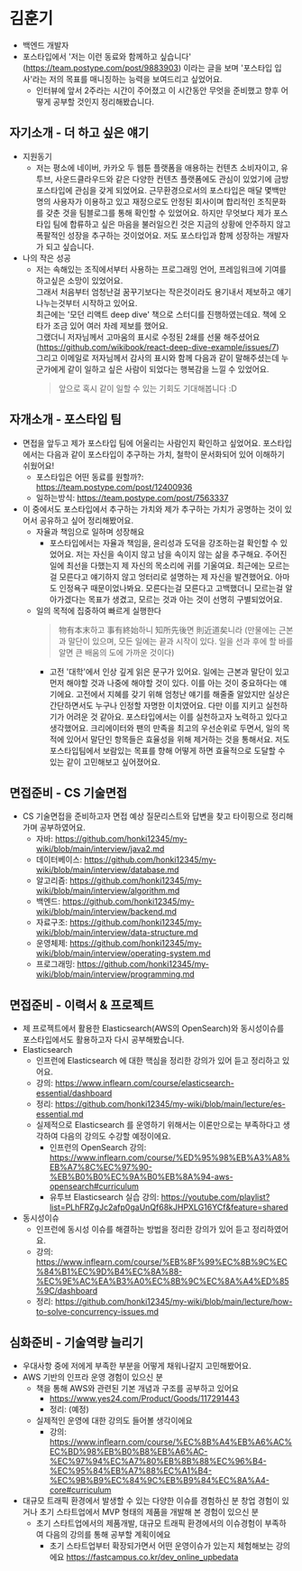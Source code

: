 # 김훈기

- 백엔드 개발자
- 포스타입에서 '저는 이런 동료와 함께하고 싶습니다' (<https://team.postype.com/post/9883903>) 이라는 글을 보며 '포스타입 입사'라는 저의 목표를 매니징하는 능력을 보여드리고 싶었어요.
  - 인터뷰에 앞서 2주라는 시간이 주어졌고 이 시간동안 무엇을 준비했고 향후 어떻게 공부할 것인지 정리해봤습니다.

## 자기소개 - 더 하고 싶은 얘기

- 지원동기
  - 저는 평소에 네이버, 카카오 두 웹툰 플랫폼을 애용하는 컨텐츠 소비자이고, 유투브, 사운드클라우드와 같은 다양한 컨텐츠 플랫폼에도 관심이 있었기에 금방 포스타입에 관심을 갖게 되었어요.
    근무환경으로서의 포스타입은 매달 몇백만명의 사용자가 이용하고 있고 재정으로도 안정된 회사이며 합리적인 조직문화를 갖춘 것을 팀블로그를 통해 확인할 수 있었어요.
    하지만 무엇보다 제가 포스타입 팀에 합류하고 싶은 마음을 불러일으킨 것은 지금의 상황에 안주하지 않고 폭팔적인 성장을 추구하는 것이었어요.
    저도 포스타입과 함께 성장하는 개발자가 되고 싶습니다.
- 나의 작은 성공
  - 저는 속해있는 조직에서부터 사용하는 프로그래밍 언어, 프레임워크에 기여를 하고싶은 소망이 있었어요.  
    그래서 처음부터 엄청난걸 꿈꾸기보다는 작은것이라도 용기내서 제보하고 얘기 나누는것부터 시작하고 있어요.  
    최근에는 '모던 리액트 deep dive' 책으로 스터디를 진행하였는데요. 책에 오타가 조금 있어 여러 차례 제보를 했어요.  
    그랬더니 저자님께서 고마움의 표시로 수정된 2쇄를 선물 해주셨어요 (<https://github.com/wikibook/react-deep-dive-example/issues/7>)  
    그리고 이메일로 저자님께서 감사의 표시와 함께 다음과 같이 말해주셨는데 누군가에게 같이 일하고 싶은 사람이 되었다는 행복감을 느낄 수 있었어요.
    > 앞으로 혹시 같이 일할 수 있는 기회도 기대해봅니다 :D

## 자개소개 - 포스타입 팀

- 면접을 앞두고 제가 포스타입 팀에 어울리는 사람인지 확인하고 싶었어요.
  포스타입에서는 다음과 같이 포스타입이 추구하는 가치, 철학이 문서화되어 있어 이해하기 쉬웠어요!
  - 포스타입은 어떤 동료를 원할까?: <https://team.postype.com/post/12400936>
  - 일하는방식: <https://team.postype.com/post/7563337>
- 이 중에서도 포스타입에서 추구하는 가치와 제가 추구하는 가치가 공명하는 것이 있어서 공유하고 싶어 정리해봤어요.
  - 자율과 책임으로 일하며 성장해요
    - 포스타입에서는 자율과 책임을, 윤리성과 도덕을 강조하는걸 확인할 수 있었어요.
      저는 자신을 속이지 않고 남을 속이지 않는 삶을 추구해요. 주어진 일에 최선을 다했는지 제 자신의 목소리에 귀를 기울여요.
      최근에는 모르는걸 모른다고 얘기하지 않고 엉터리로 설명하는 제 자신을 발견했어요. 아마도 인정욕구 때문이었나봐요.
      모른다는걸 모른다고 고백했더니 모르는걸 알아가겠다는 목표가 생겼고, 모르는 것과 아는 것이 선명히 구별되었어요.
  - 일의 목적에 집중하여 빠르게 실행한다
    > 物有本末하고 事有終始하니 知所先後면 則近道矣니라 (만물에는 근본과 말단이 있으며, 모든 일에는 끝과 시작이 있다. 일을 선과 후에 할 바를 알면 큰 배움의 도에 가까운 것이다)
    - 고전 '대학'에서 인상 깊게 읽은 문구가 있어요. 일에는 근본과 말단이 있고 먼저 해야할 것과 나중에 해야할 것이 있다. 이를 아는 것이 중요하다는 얘기에요.
      고전에서 지혜를 갖기 위해 엄청난 얘기를 해줄줄 알았지만 실상은 간단하면서도 누구나 인정할 자명한 이치였어요. 다만 이를 지키고 실천하기가 어려운 것 같아요.
      포스타입에서는 이를 실천하고자 노력하고 있다고 생각했어요. 크리에이터와 팬의 만족을 최고의 우선순위로 두면서, 일의 목적에 있어서 말단인 항목들은 효율성을 위해 제거하는 것을 통해서요.
      저도 포스타입팀에서 보람있는 목표를 향해 어떻게 하면 효율적으로 도달할 수 있는 같이 고민해보고 싶어졌어요.

## 면접준비 - CS 기술면접

- CS 기술면접을 준비하고자 면접 예상 질문리스트와 답변을 찾고 타이핑으로 정리해가며 공부하였어요.
  - 자바: <https://github.com/honki12345/my-wiki/blob/main/interview/java2.md>
  - 데이터베이스: <https://github.com/honki12345/my-wiki/blob/main/interview/database.md>
  - 알고리즘: <https://github.com/honki12345/my-wiki/blob/main/interview/algorithm.md>
  - 백엔드: <https://github.com/honki12345/my-wiki/blob/main/interview/backend.md>
  - 자료구조: <https://github.com/honki12345/my-wiki/blob/main/interview/data-structure.md>
  - 운영체제: <https://github.com/honki12345/my-wiki/blob/main/interview/operating-system.md>
  - 프로그래밍: <https://github.com/honki12345/my-wiki/blob/main/interview/programming.md>

## 면접준비 - 이력서 & 프로젝트

- 제 프로젝트에서 활용한 Elasticsearch(AWS의 OpenSearch)와 동시성이슈를 포스타입에서도 활용하고자 다시 공부해봤습니다.
- Elasticsearch
  - 인프런에 Elasticsearch 에 대한 핵심을 정리한 강의가 있어 듣고 정리하고 있어요.
  - 강의: <https://www.inflearn.com/course/elasticsearch-essential/dashboard>
  - 정리: <https://github.com/honki12345/my-wiki/blob/main/lecture/es-essential.md>
  - 실제적으로 Elasticsearch 를 운영하기 위해서는 이론만으로는 부족하다고 생각하여 다음의 강의도 수강할 예정이에요.
    - 인프런의 OpenSearch 강의: <https://www.inflearn.com/course/%ED%95%98%EB%A3%A8%EB%A7%8C%EC%97%90-%EB%B0%B0%EC%9A%B0%EB%8A%94-aws-opensearch#curriculum>
    - 유투브 Elasticsearch 실습 강의: <https://youtube.com/playlist?list=PLhFRZgJc2afp0gaUnQf68kJHPXLG16YCf&feature=shared>
- 동시성이슈
  - 인프런에 동시성 이슈를 해결하는 방법을 정리한 강의가 있어 듣고 정리하였어요.
  - 강의: <https://www.inflearn.com/course/%EB%8F%99%EC%8B%9C%EC%84%B1%EC%9D%B4%EC%8A%88-%EC%9E%AC%EA%B3%A0%EC%8B%9C%EC%8A%A4%ED%85%9C/dashboard>
  - 정리: <https://github.com/honki12345/my-wiki/blob/main/lecture/how-to-solve-concurrency-issues.md>

## 심화준비 - 기술역량 늘리기

- 우대사항 중에 저에게 부족한 부분을 어떻게 채워나갈지 고민해봤어요.
- AWS 기반의 인프라 운영 경험이 있으신 분
  - 책을 통해 AWS와 관련된 기본 개념과 구조를 공부하고 있어요
    - <https://www.yes24.com/Product/Goods/117291443>
    - 정리: (예정)
  - 실제적인 운영에 대한 강의도 들어볼 생각이에요
    - 강의: <https://www.inflearn.com/course/%EC%8B%A4%EB%A6%AC%EC%BD%98%EB%B0%B8%EB%A6%AC-%EC%97%94%EC%A7%80%EB%8B%88%EC%96%B4-%EC%95%84%EB%A7%88%EC%A1%B4-%EC%9B%B9%EC%84%9C%EB%B9%84%EC%8A%A4-core#curriculum>
- 대규모 트래픽 환경에서 발생할 수 있는 다양한 이슈를 경험하신 분
  창업 경험이 있거나 초기 스타트업에서 MVP 형태의 제품을 개발해 본 경험이 있으신 분
  - 초기 스타트업에서의 제품개발, 대규모 트래픽 환경에서의 이슈경험이 부족하여 다음의 강의를 통해 공부할 계획이에요
    - 초기 스타트업부터 확장되가면서 어떤 운영이슈가 있는지 체험해보는 강의에요
      <https://fastcampus.co.kr/dev_online_upbedata>
